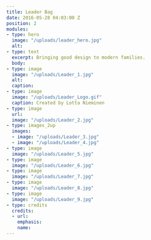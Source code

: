 ```yaml
---
title: Leader Bag
date: 2016-05-28 04:03:00 Z
position: 2
modules:
- type: hero
  image: "/uploads/leader_hero.jpg"
  alt: 
- type: text
  excerpt: Bringing good design to modern families.
  body: 
- type: image
  image: "/uploads/Leader_1.jpg"
  alt: 
  caption: 
- type: image
  image: "/uploads/Leader_Logo.gif"
  caption: Created by Lotta Nieminen
- type: image
  url: 
  image: "/uploads/Leader_2.jpg"
- type: images_2up
  images:
  - image: "/uploads/Leader_3.jpg"
  - image: "/uploads/Leader_4.jpg"
- type: image
  image: "/uploads/Leader_5.jpg"
- type: image
  image: "/uploads/Leader_6.jpg"
- type: image
  image: "/uploads/Leader_7.jpg"
- type: image
  image: "/uploads/Leader_8.jpg"
- type: image
  image: "/uploads/Leader_9.jpg"
- type: credits
  credits:
  - url: 
    emphasis: 
    name: 
---
```


